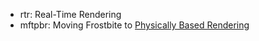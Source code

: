 * rtr: Real-Time Rendering
* mftpbr: Moving Frostbite to [Physically Based Rendering](https://seblagarde.wordpress.com/wp-content/uploads/2015/07/course_notes_moving_frostbite_to_pbr_v32.pdf)
